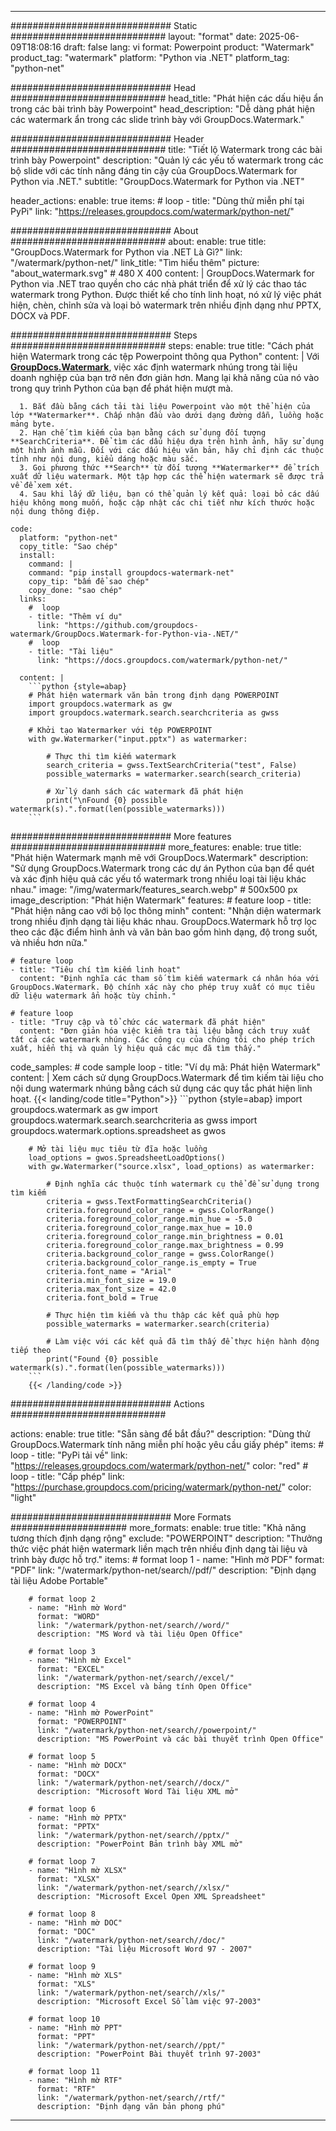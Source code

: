 
---
############################# Static ############################
layout: "format"
date:  2025-06-09T18:08:16
draft: false
lang: vi
format: Powerpoint
product: "Watermark"
product_tag: "watermark"
platform: "Python via .NET"
platform_tag: "python-net"

############################# Head ############################
head_title: "Phát hiện các dấu hiệu ẩn trong các bài trình bày Powerpoint"
head_description: "Dễ dàng phát hiện các watermark ẩn trong các slide trình bày với GroupDocs.Watermark."

############################# Header ############################
title: "Tiết lộ Watermark trong các bài trình bày Powerpoint" 
description: "Quản lý các yếu tố watermark trong các bộ slide với các tính năng đáng tin cậy của GroupDocs.Watermark for Python via .NET."
subtitle: "GroupDocs.Watermark for Python via .NET" 

header_actions:
  enable: true
  items:
    #  loop
    - title: "Dùng thử miễn phí tại PyPi"
      link: "https://releases.groupdocs.com/watermark/python-net/"
      
############################# About ############################
about:
    enable: true
    title: "GroupDocs.Watermark for Python via .NET Là Gì?"
    link: "/watermark/python-net/"
    link_title: "Tìm hiểu thêm"
    picture: "about_watermark.svg" # 480 X 400
    content: |
       GroupDocs.Watermark for Python via .NET trao quyền cho các nhà phát triển để xử lý các thao tác watermark trong Python. Được thiết kế cho tính linh hoạt, nó xử lý việc phát hiện, chèn, chỉnh sửa và loại bỏ watermark trên nhiều định dạng như PPTX, DOCX và PDF.

############################# Steps ############################
steps:
    enable: true
    title: "Cách phát hiện Watermark trong các tệp Powerpoint thông qua Python"
    content: |
      Với **[GroupDocs.Watermark](https://products.groupdocs.com/watermark/python-net/)**, việc xác định watermark nhúng trong tài liệu doanh nghiệp của bạn trở nên đơn giản hơn. Mang lại khả năng của nó vào trong quy trình Python của bạn để phát hiện mượt mà.
      
      1. Bắt đầu bằng cách tải tài liệu Powerpoint vào một thể hiện của lớp **Watermarker**. Chấp nhận đầu vào dưới dạng đường dẫn, luồng hoặc mảng byte.
      2. Hạn chế tìm kiếm của bạn bằng cách sử dụng đối tượng **SearchCriteria**. Để tìm các dấu hiệu dựa trên hình ảnh, hãy sử dụng một hình ảnh mẫu. Đối với các dấu hiệu văn bản, hãy chỉ định các thuộc tính như nội dung, kiểu dáng hoặc màu sắc.
      3. Gọi phương thức **Search** từ đối tượng **Watermarker** để trích xuất dữ liệu watermark. Một tập hợp các thể hiện watermark sẽ được trả về để xem xét.
      4. Sau khi lấy dữ liệu, bạn có thể quản lý kết quả: loại bỏ các dấu hiệu không mong muốn, hoặc cập nhật các chi tiết như kích thước hoặc nội dung thông điệp.
   
    code:
      platform: "python-net"
      copy_title: "Sao chép"
      install:
        command: |
        command: "pip install groupdocs-watermark-net"
        copy_tip: "bấm để sao chép"
        copy_done: "sao chép"
      links:
        #  loop
        - title: "Thêm ví dụ"
          link: "https://github.com/groupdocs-watermark/GroupDocs.Watermark-for-Python-via-.NET/"
        #  loop
        - title: "Tài liệu"
          link: "https://docs.groupdocs.com/watermark/python-net/"
          
      content: |
        ```python {style=abap}
        # Phát hiện watermark văn bản trong định dạng POWERPOINT
        import groupdocs.watermark as gw
        import groupdocs.watermark.search.searchcriteria as gwss

        # Khởi tạo Watermarker với tệp POWERPOINT
        with gw.Watermarker("input.pptx") as watermarker:

            # Thực thi tìm kiếm watermark
            search_criteria = gwss.TextSearchCriteria("test", False)
            possible_watermarks = watermarker.search(search_criteria)

            # Xử lý danh sách các watermark đã phát hiện
            print("\nFound {0} possible watermark(s).".format(len(possible_watermarks)))
        ```            

############################# More features ############################
more_features:
  enable: true
  title: "Phát hiện Watermark mạnh mẽ với GroupDocs.Watermark"
  description: "Sử dụng GroupDocs.Watermark trong các dự án Python của bạn để quét và xác định hiệu quả các yếu tố watermark trong nhiều loại tài liệu khác nhau."
  image: "/img/watermark/features_search.webp" # 500x500 px
  image_description: "Phát hiện Watermark"
  features:
    # feature loop
    - title: "Phát hiện nâng cao với bộ lọc thông minh"
      content: "Nhận diện watermark trong nhiều định dạng tài liệu khác nhau. GroupDocs.Watermark hỗ trợ lọc theo các đặc điểm hình ảnh và văn bản bao gồm hình dạng, độ trong suốt, và nhiều hơn nữa."

    # feature loop
    - title: "Tiêu chí tìm kiếm linh hoạt"
      content: "Định nghĩa các tham số tìm kiếm watermark cá nhân hóa với GroupDocs.Watermark. Độ chính xác này cho phép truy xuất có mục tiêu dữ liệu watermark ẩn hoặc tùy chỉnh."

    # feature loop
    - title: "Truy cập và tổ chức các watermark đã phát hiện"
      content: "Đơn giản hóa việc kiểm tra tài liệu bằng cách truy xuất tất cả các watermark nhúng. Các công cụ của chúng tôi cho phép trích xuất, hiển thị và quản lý hiệu quả các mục đã tìm thấy."
      
  code_samples:
    # code sample loop
    - title: "Ví dụ mã: Phát hiện Watermark"
      content: |
        Xem cách sử dụng GroupDocs.Watermark để tìm kiếm tài liệu cho nội dung watermark nhúng bằng cách sử dụng các quy tắc phát hiện linh hoạt.
        {{< landing/code title="Python">}}
        ```python {style=abap}
        import groupdocs.watermark as gw
        import groupdocs.watermark.search.searchcriteria as gwss
        import groupdocs.watermark.options.spreadsheet as gwos

        # Mở tài liệu mục tiêu từ đĩa hoặc luồng
        load_options = gwos.SpreadsheetLoadOptions()
        with gw.Watermarker("source.xlsx", load_options) as watermarker:

            # Định nghĩa các thuộc tính watermark cụ thể để sử dụng trong tìm kiếm
            criteria = gwss.TextFormattingSearchCriteria()
            criteria.foreground_color_range = gwss.ColorRange()
            criteria.foreground_color_range.min_hue = -5.0
            criteria.foreground_color_range.max_hue = 10.0
            criteria.foreground_color_range.min_brightness = 0.01
            criteria.foreground_color_range.max_brightness = 0.99
            criteria.background_color_range = gwss.ColorRange()
            criteria.background_color_range.is_empty = True
            criteria.font_name = "Arial"
            criteria.min_font_size = 19.0
            criteria.max_font_size = 42.0
            criteria.font_bold = True

            # Thực hiện tìm kiếm và thu thập các kết quả phù hợp
            possible_watermarks = watermarker.search(criteria)

            # Làm việc với các kết quả đã tìm thấy để thực hiện hành động tiếp theo
            print("Found {0} possible watermark(s).".format(len(possible_watermarks)))
        ```
        {{< /landing/code >}}


############################# Actions ############################

actions:
  enable: true
  title: "Sẵn sàng để bắt đầu?"
  description: "Dùng thử GroupDocs.Watermark tính năng miễn phí hoặc yêu cầu giấy phép"
  items:
    #  loop
    - title: "PyPi tải về"
      link: "https://releases.groupdocs.com/watermark/python-net/"
      color: "red"
        #  loop
    - title: "Cấp phép"
      link: "https://purchase.groupdocs.com/pricing/watermark/python-net/"
      color: "light"


############################# More Formats #####################
more_formats:
    enable: true
    title: "Khả năng tương thích định dạng rộng"
    exclude: "POWERPOINT"
    description: "Thưởng thức việc phát hiện watermark liền mạch trên nhiều định dạng tài liệu và trình bày được hỗ trợ."
    items: 
        # format loop 1
        - name: "Hình mờ PDF"
          format: "PDF"
          link: "/watermark/python-net/search//pdf/"
          description: "Định dạng tài liệu Adobe Portable"

        # format loop 2
        - name: "Hình mờ Word"
          format: "WORD"
          link: "/watermark/python-net/search//word/"
          description: "MS Word và tài liệu Open Office"
          
        # format loop 3
        - name: "Hình mờ Excel"
          format: "EXCEL"
          link: "/watermark/python-net/search//excel/"
          description: "MS Excel và bảng tính Open Office"

        # format loop 4
        - name: "Hình mờ PowerPoint"
          format: "POWERPOINT"
          link: "/watermark/python-net/search//powerpoint/"
          description: "MS PowerPoint và các bài thuyết trình Open Office"

        # format loop 5
        - name: "Hình mờ DOCX"
          format: "DOCX"
          link: "/watermark/python-net/search//docx/"
          description: "Microsoft Word Tài liệu XML mở"
          
        # format loop 6
        - name: "Hình mờ PPTX"
          format: "PPTX"
          link: "/watermark/python-net/search//pptx/"
          description: "PowerPoint Bản trình bày XML mở"
          
        # format loop 7
        - name: "Hình mờ XLSX"
          format: "XLSX"
          link: "/watermark/python-net/search//xlsx/"
          description: "Microsoft Excel Open XML Spreadsheet"

        # format loop 8
        - name: "Hình mờ DOC"
          format: "DOC"
          link: "/watermark/python-net/search//doc/"
          description: "Tài liệu Microsoft Word 97 - 2007"

        # format loop 9
        - name: "Hình mờ XLS"
          format: "XLS"
          link: "/watermark/python-net/search//xls/"
          description: "Microsoft Excel Sổ làm việc 97-2003"

        # format loop 10
        - name: "Hình mờ PPT"
          format: "PPT"
          link: "/watermark/python-net/search//ppt/"
          description: "PowerPoint Bài thuyết trình 97-2003"

        # format loop 11
        - name: "Hình mờ RTF"
          format: "RTF"
          link: "/watermark/python-net/search//rtf/"
          description: "Định dạng văn bản phong phú"

---